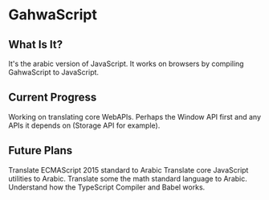# GahwaScript

## What Is It?

It's the arabic version of JavaScript. It works on browsers by compiling GahwaScript to JavaScript.

## Current Progress

Working on translating core WebAPIs. Perhaps the Window API first and any APIs it depends on (Storage API for example).

## Future Plans

Translate ECMAScript 2015 standard to Arabic
Translate core JavaScript utilities to Arabic.
Translate some the math standard language to Arabic.
Understand how the TypeScript Compiler and Babel works.
